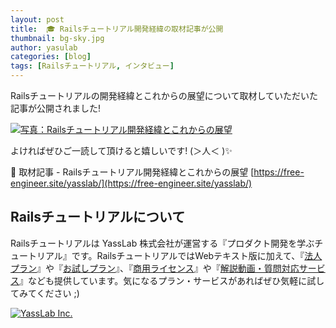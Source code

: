 ```yaml
---
layout: post
title:  🎓 Railsチュートリアル開発経緯の取材記事が公開
thumbnail: bg-sky.jpg
author: yasulab
categories: [blog]
tags: [Railsチュートリアル, インタビュー]
---
```


Railsチュートリアルの開発経緯とこれからの展望について取材していただいた記事が公開されました!

[![写真：Railsチュートリアル開発経緯とこれからの展望](/img/posts/inside-railstutorial-photo.png)](https://free-engineer.site/yasslab/)

よければぜひご一読して頂けると嬉しいです! (＞人＜ )✨

📜 取材記事 - Railsチュートリアル開発経緯とこれからの展望
[https://free-engineer.site/yasslab/](https://free-engineer.site/yasslab/)


## Railsチュートリアルについて

Railsチュートリアルは YassLab 株式会社が運営する『プロダクト開発を学ぶチュートリアル』です。RailsチュートリアルではWebテキスト版に加えて、『[法人プラン](https://railstutorial.jp/business)』や『[お試しプラン](https://railstutorial.jp/trial)』、『[商用ライセンス](https://railstutorial.jp/#license)』や『[解説動画・質問対応サービス](https://railstutorial.jp/#service)』なども提供しています。気になるプラン・サービスがあればぜひ気軽に試してみてください ;)

[![YassLab Inc.](/img/logos/800x200.png)](/)



